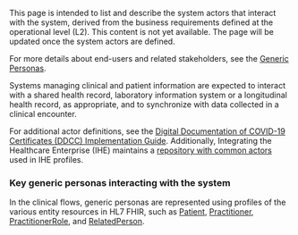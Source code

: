 This page is intended to list and describe the system actors that interact with the system, derived from the business requirements defined at the operational level (L2). This content is not yet available. The page will be updated once the system actors are defined.

For more details about end-users and related stakeholders, see the [Generic Personas](personas.html).

Systems managing clinical and patient information are expected to interact with a shared health record, laboratory information system or a longitudinal health record, as appropriate, and to synchronize with data collected in a clinical encounter.

For additional actor definitions, see the [Digital Documentation of COVID-19 Certificates (DDCC) Implementation Guide](https://worldhealthorganization.github.io/ddcc/actors.html). Additionally, Integrating the Healthcare Enterprise (IHE) maintains a [repository with common actors](https://profiles.ihe.net/GeneralIntro/ch-A.html) used in IHE profiles.

### Key generic personas interacting with the system 
In the clinical flows, generic personas are represented using profiles of the various entity resources in HL7 FHIR, such as [Patient](http://hl7.org/fhir/patient), [Practitioner](http://hl7.org/fhir/practitioner), [PractitionerRole](http://hl7.org/fhir/practitionerrole), and [RelatedPerson](http://hl7.org/fhir/relatedperson).

  
